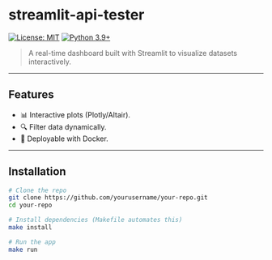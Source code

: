 <!-- 
  Project Title: Interface de test de l'API Node au travers d'un streamlit.
-->
# streamlit-api-tester

<!-- 
  Badges: Show project status (CI, version, license, etc.).
  Generate badges from shields.io or GitHub Actions.
-->
[![License: MIT](https://img.shields.io/badge/License-MIT-blue.svg)](LICENSE)
[![Python 3.9+](https://img.shields.io/badge/Python-3.9+-green.svg)](https://python.org)

<!-- 
  Short description: 1-2 lines explaining the goal.
-->
> A real-time dashboard built with Streamlit to visualize datasets interactively.

---

## **Features** <!-- List key functionalities -->
- 📊 Interactive plots (Plotly/Altair).
- 🔍 Filter data dynamically.
- 🚀 Deployable with Docker.

---

## **Installation** <!-- Steps to set up the project -->
```bash
# Clone the repo
git clone https://github.com/yourusername/your-repo.git
cd your-repo

# Install dependencies (Makefile automates this)
make install

# Run the app
make run